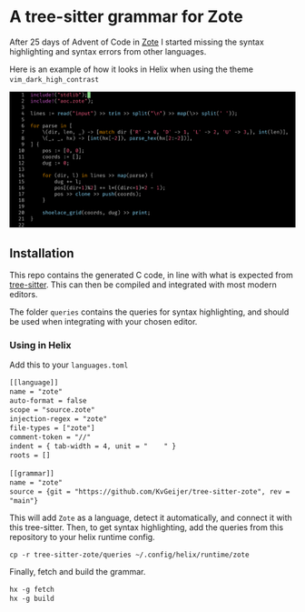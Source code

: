 # A tree-sitter grammar for Zote

After 25 days of Advent of Code in [Zote](https://github.com/KvGeijer/zote) I started missing the syntax highlighting and syntax errors from other languages.

Here is an example of how it looks in Helix when using the theme `vim_dark_high_contrast`

![Example Highlighting](./example_highlighting.png)

## Installation

This repo contains the generated C code, in line with what is expected from [tree-sitter](https://tree-sitter.github.io/tree-sitter/). This can then be compiled and integrated with most modern editors.

The folder `queries` contains the queries for syntax highlighting, and should be used when integrating with your chosen editor.

### Using in Helix

Add this to your `languages.toml`
```
[[language]]
name = "zote"
auto-format = false
scope = "source.zote"
injection-regex = "zote"
file-types = ["zote"]
comment-token = "//"
indent = { tab-width = 4, unit = "    " }
roots = []

[[grammar]]
name = "zote"
source = {git = "https://github.com/KvGeijer/tree-sitter-zote", rev = "main"}
```

This will add `Zote` as a language, detect it automatically, and connect it with this tree-sitter. Then, to get syntax highlighting, add the queries from this repository to your helix runtime config.

```
cp -r tree-sitter-zote/queries ~/.config/helix/runtime/zote
```

Finally, fetch and build the grammar.

```
hx -g fetch
hx -g build
```
